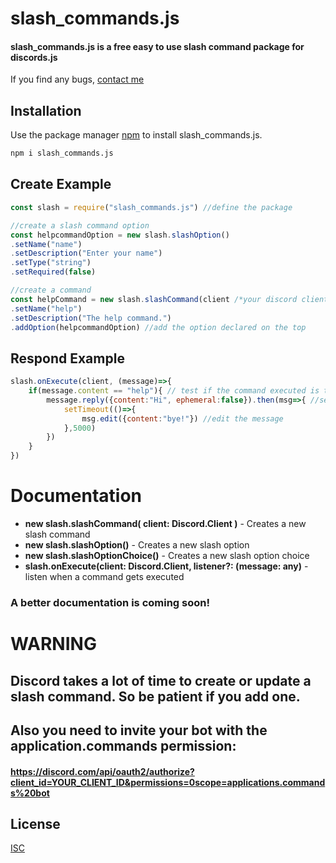 # slash_commands.js

#### slash_commands.js is a free easy to use slash command package for discords.js
If you find any bugs, [contact me](https://discord.com/users/435786731514494977)

## Installation

Use the package manager [npm](https://nodejs.org/en/download/) to install slash_commands.js.

```bash
npm i slash_commands.js
```

## Create Example

```javascript
const slash = require("slash_commands.js") //define the package

//create a slash command option
const helpcommandOption = new slash.slashOption() 
.setName("name")
.setDescription("Enter your name")
.setType("string")
.setRequired(false)

//create a command
const helpCommand = new slash.slashCommand(client /*your discord client*/)
.setName("help")
.setDescription("The help command.")
.addOption(helpcommandOption) //add the option declared on the top
```
## Respond Example
```javascript
slash.onExecute(client, (message)=>{
    if(message.content == "help"){ // test if the command executed is the help command
        message.reply({content:"Hi", ephemeral:false}).then(msg=>{ //send a response (if you write true instead of false only you can see the message)
            setTimeout(()=>{
                msg.edit({content:"bye!"}) //edit the message 
            },5000)
        })
    }
})
```

# Documentation
- __new slash.slashCommand( client: Discord.Client )__ - Creates a new slash command
- __new slash.slashOption()__ - Creates a new slash option
- __new slash.slashOptionChoice()__ - Creates a new slash option choice
- __slash.onExecute(client: Discord.Client, listener?: (message: any)__ - listen when a command gets executed
### A better documentation is coming soon!
# WARNING
## Discord takes a lot of time to create or update a slash command. So be patient if you add one.
## Also you need to invite your bot with the application.commands permission:
#### https://discord.com/api/oauth2/authorize?client_id=YOUR_CLIENT_ID&permissions=0scope=applications.commands%20bot

## License
[ISC](https://choosealicense.com/licenses/isc/)
